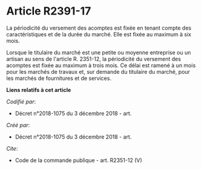 # Article R2391-17

La périodicité du versement des acomptes est fixée en tenant compte des caractéristiques et de la durée du marché. Elle est
fixée au maximum à six mois. 

Lorsque le titulaire du marché est une petite ou moyenne entreprise ou un artisan au sens de l'article R. 2351-12, la
périodicité du versement des acomptes est fixée au maximum à trois mois. Ce délai est ramené à un mois pour les marchés de
travaux et, sur demande du titulaire du marché, pour les marchés de fournitures et de services.

**Liens relatifs à cet article**

_Codifié par_:

  - Décret n°2018-1075 du 3 décembre 2018 - art.

_Créé par_:

  - Décret n°2018-1075 du 3 décembre 2018 - art.

_Cite_:

  - Code de la commande publique - art. R2351-12 (V)
